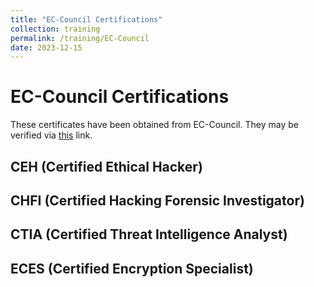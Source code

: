 ```yaml
---
title: "EC-Council Certifications"
collection: training
permalink: /training/EC-Council
date: 2023-12-15
---
```

# EC-Council Certifications
These certificates have been obtained from EC-Council. They may be verified via [this](https://aspen.eccouncil.org/Verify) link.

## CEH (Certified Ethical Hacker)

## CHFI (Certified Hacking Forensic Investigator)

## CTIA (Certified Threat Intelligence Analyst)

## ECES (Certified Encryption Specialist)
